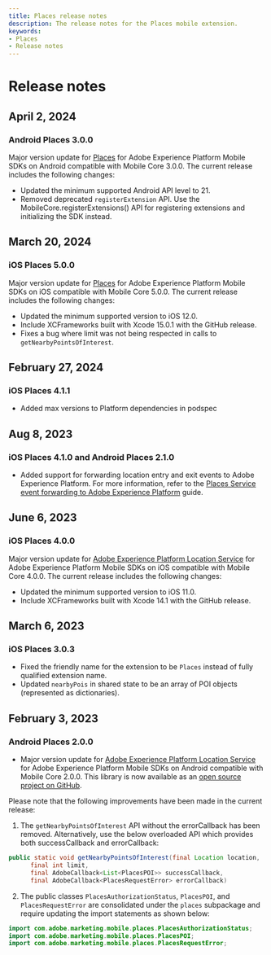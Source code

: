 ```yaml
---
title: Places release notes
description: The release notes for the Places mobile extension.
keywords:
- Places
- Release notes
---
```


# Release notes

## April 2, 2024

### Android Places 3.0.0

Major version update for [Places](./index.md) for Adobe Experience Platform Mobile SDKs on Android compatible with Mobile Core 3.0.0. The current release includes the following changes:

* Updated the minimum supported Android API level to 21.
* Removed deprecated `registerExtension` API. Use the MobileCore.registerExtensions() API for registering extensions and initializing the SDK instead.

## March 20, 2024

### iOS Places 5.0.0

Major version update for [Places](./index.md) for Adobe Experience Platform Mobile SDKs on iOS compatible with Mobile Core 5.0.0. The current release includes the following changes:

* Updated the minimum supported version to iOS 12.0.
* Include XCFrameworks built with Xcode 15.0.1 with the GitHub release.
* Fixes a bug where limit was not being respected in calls to `getNearbyPointsOfInterest`.

## February 27, 2024

### iOS Places 4.1.1

* Added max versions to Platform dependencies in podspec

## Aug 8, 2023

### iOS Places 4.1.0 and Android Places 2.1.0

* Added support for forwarding location entry and exit events to Adobe Experience Platform. For more information, refer to the [Places Service event forwarding to Adobe Experience Platform](places-to-platform.md) guide.

## June 6, 2023

### iOS Places 4.0.0

Major version update for [Adobe Experience Platform Location Service](./index.md) for Adobe Experience Platform Mobile SDKs on iOS compatible with Mobile Core 4.0.0. The current release includes the following changes:

* Updated the minimum supported version to iOS 11.0.
* Include XCFrameworks built with Xcode 14.1 with the GitHub release.

## March 6, 2023

### iOS Places 3.0.3

* Fixed the friendly name for the extension to be `Places` instead of fully qualified extension name.
* Updated `nearbyPois` in shared state to be an array of POI objects (represented as dictionaries).

## February 3, 2023

### Android Places 2.0.0

* Major version update for [Adobe Experience Platform Location Service](./index.md) for Adobe Experience Platform Mobile SDKs on Android compatible with Mobile Core 2.0.0. This library is now available as an [open source project on GitHub](https://github.com/adobe/aepsdk-places-android).

Please note that the following improvements have been made in the current release:

1. The `getNearbyPointsOfInterest` API without the errorCallback has been removed. Alternatively, use the below overloaded API which provides both successCallback and errorCallback:

```java
public static void getNearbyPointsOfInterest(final Location location,
      final int limit,
      final AdobeCallback<List<PlacesPOI>> successCallback,
      final AdobeCallback<PlacesRequestError> errorCallback)
```

2. The public classes `PlacesAuthorizationStatus`, `PlacesPOI`, and `PlacesRequestError` are consolidated under the `places` subpackage and require updating the import statements as shown below:

```java
import com.adobe.marketing.mobile.places.PlacesAuthorizationStatus;
import com.adobe.marketing.mobile.places.PlacesPOI;
import com.adobe.marketing.mobile.places.PlacesRequestError;
```
